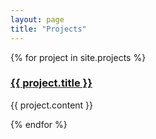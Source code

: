 ```yaml
---
layout: page
title: "Projects"
---
```

{% for project in site.projects %}
  <div class="project">
    <h3><a href="{{ project.website }}" title="{{ project.title }}">{{ project.title }}</a></h3>
    <p>{{ project.content }}</p>
  </div>
{% endfor %}
